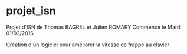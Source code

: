 # projet_isn
Projet d'ISN de Thomas BAGREL et Julien ROMARY
Commencé le Mardi 01/03/2016

Création d'un logiciel pour améliorer la vitesse de frappe au clavier
